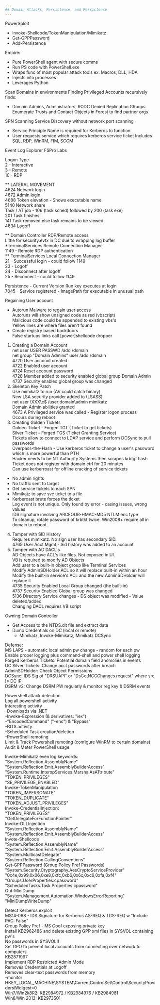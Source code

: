 ```yaml
---
## Domain Attacks, Persistence, and Persistence
---
```


PowerSploit
* Invoke-Shellcode/TokenManipulation/Mimikatz
* Get-GPPPassword
* Add-Persistence

Empire:
* Pure PowerShell agent with secure comms
* Run PS code with PowerShell.exe
* Wraps func of most popular attack tools ex. Macros, DLL, HDA
* Injects into processes
* Leverages Python

Scan Domains in environments
Finding Privileged Accounts recursively finds:
* Domain Admins, Administrators, RODC Denied Replication GRoups
Enumerate Trusts and Contact Objects in Forest to find partner orgs

SPN Scanning Service Discovery without network port scanning
* Service Principle Name is required for Kerberos to function
* User requests service which requires kerberos service ticket
    Includes SQL, RDP, WinRM, FIM, SCCM

Event Log Explorer FSPro Labs

Logon Type  
2 - Interactive  
3 - Remote  
10 - RDP  
  
** LATERAL MOVEMENT  
4624 Network login  
4672 Admin login  
4688 Token elevation - Shows executable name  
5140 Network share  
Task / AT job - 106 (task sched) followed by 200 (task exe)  
201 Task finishes.  
141 Task removed else task remains to be viewed  
4634 Logoff  

** Domain Controller RDP/Remote access  
Little for security.evtx in DC due to wrapping log buffer  
*TerminalServices Remote Connection Manager  
1149 - Remote RDP authentication  
** TerminalServices Local Connection Manager  
21 - Successful login - could follow 1149  
23 - Logoff  
24 - Disconnect after logoff  
25 - Reconnect - could follow 1149  

Persistence - Current Version Run key executes at login  
7045 - Service registered - ImagePath for executable in unusual path  
  
Regaining User account  
* Autorun Malware to regain user access  
   Autoruns will show unsigned code as red (vbscript)  
     Malicious code could be appended to existing vbs's  
     Yellow lines are where files aren't found  
* Create registry based backdoors  
   False startups links call [power]shellcode dropper  
1. Creating a Domain Account  
   net user USER PASSWD /add /domain  
   net group "Domain Admins" user /add /domain  
   4720 User account created  
   4722 Enabled user account  
   4724 Reset account password  
   4728 Member added to security enabled global group Domain Admin  
   4737 Security enabled global group was changed  
2. Skeleton Key Patch  
   Use mimikatz to run (AV could catch binary)  
   New LSA security provider added to (LSASS)  
   net user \\XXX\c$ /user:domain\admin mimikatz  
   Domain Admin abilities granted  
   4673 A Privileged service was called - Register logon process  
     Occurs during reboot  
3. Creating Golden Tickets  
   Golden Ticket - Forged TGT (Ticket to get tickets)  
   Silver Ticket - Forged TGS (Ticket Granting Service)  
   Tickets allow to connect to LDAP service and perform DCSync to pull passwords  
   Overpass-the-Hash - Use kerberos ticket to change a user's password which is more powerful than PTH  
   Hacker needs to be NT Authority Systems then scrapes krbtgt hash  
   Ticket does not register with domain ctrl for 20 minutes  
   Can use kerberroast for offline cracking of service tickets  
* No admin rights  
* No traffic sent to target  
* Get service tickets to each SPN  
* Mimikatz to save svc ticket to a file  
* Kerberoast brute forces the ticket  
   Log event is not unique. Only found by error - casing issues, wrong values  
   IDS signature involving ARCFOUR-HMAC-MD5 NTLM enc type  
   To cleanup, rotate password of krbtkt twice.  Win2008+ require all in domain to reboot.  
4. Tamper with SID History  
   Requires mimikatz. No sign user has secondary SID.  
   4765 User Acct Mgmt - Sid history was added to an account  
5. Tamper with AD DACL's  
   AD Objects have ACL's like files.  Not exposed in UI.   
   VB is required to modify AD Objects  
   Add user to a built-in object group like Terminal Services  
   Modify AdminSDHolder ACL so it will replace built-in within an hour  
   Modify the built-in service's ACL and the new AdminSDHolder will replace it  
   4735 Security Enabled Local Group changed (the built-in)  
   4737 Security Enabled Global group was changed  
   5136 Directory Service changes - DS object was modified - Value deleted/added  
   Changing DACL requires VB script  
  
Owning Domain Controller  
- Get Access to the NTDS.dit file and extract data  
- Dump Credentials on DC (local or remote)  
  + Mimikatz, Invoke-Mimikatz, Mimikatz DCSync  
  
Defense:   
MS LAPS - automatic local admin pw change - random for each pw  
Enable proper logging plus command-shell and power shell logging  
Forged Kerberos Tickets: Potential domain field anomolies in events  
DC Silver Tickets: Change acct passwords after breach  
AdminSDHolder: Check Object Permissions  
DCSync: IDS Sig of "DRSUAPI" or "DsGetNCCChanges request" where src != DC IP  
DSRM v2: Change DSRM PW regularly & monitor reg key & DSRM events  
  
Powershell attack detection  
Log all powershell activity  
Interesting activity  
  -Downloads via .NET  
  -Invoke-Expression (& derivatives: "iex")  
  -"EncodedCommand" ("-enc") & "Bypass"  
  -BITS activity  
  -Scheduled Task creation/deletion  
  -PowerShell remoting  
Limit & Track Powershell remoting (configure WinRM to certain domains)  
Audit & Meter PowerShell usage  

Invoke-Mimikatz even log keywords:  
  "System.Reflection.AssemblyName"  
  "System.Reflection.Emit.AssemblyBuilderAccess"  
  "System.Runtime.InteropServices.MarshalAsATtribute"  
  "TOKEN_PRIVILEGES"  
  "SE_PRIVILEGE_ENABLED"  
Invoke-TokenManipulation  
  "TOKEN_IMPERSONATE"  
  "TOKEN_DUPLICATE"  
  "TOKEN_ADJUST_PRIVILEGES"  
Invoke-CredentialInjection:  
  "TOKEN_PRIVILEGES"  
  "GetDelegateForFunctionPointer"  
Invoke-DLLInjection  
  "System.Reflection.AssemblyName"  
  "System.Reflection.Emit.AssemblyBuilderAccess"  
Invote-Shellcode  
  "System.Reflection.AssemblyName"  
  "System.Reflection.Emit.AssemblyBuilderAccess"  
  "System.MulticastDelegate"  
  "System.Reflection.CallingConventions"  
Get-GPPPassword (Group Policy Pref Passwords)  
  "System.Security.Cryptography.AesCryptoServiceProvider"  
  "0x4e,0x99,0x06,0xe8,0xfc,0xb6,0x6c,0xc9,0xfa,0xf4"  
  "Groups.UserProperties.cpassword"  
  "ScheduledTasks.Task.Properties.cpassword"  
Out-MiniDump  
  "System.Management.Automation.WindowsErrorReporting"  
  "MiniDumpWriteDump"  
  
Detect Kerberos exploit  
  MS14-068 - IDS Signature for Kerberos AS-REQ & TGS-REQ w "Include PAC: False"  
Group Policy Pref - MS Goof exposing private key  
  Install KB2962486 and delete existing GPP xml files in SYSVOL containing pw's  
  No passwords in SYSVOL!!  
Set GPO to prevent local accounts from connecting over network to computers  
  KB2871997  
Implement RDP Restricted Admin Mode  
  Removes Credentials at Logoff  
  Removes clear-text passwords from memory  
   -monitor HKEY_LOCAL_MACHINE\SYSTEM\CurrentControlSet\Control\SecurityProviders\Wdigest=0  
  Win7/Win2k8R2: KB2984972 / KB2984976 / KB2984981  
  Win8/Win 2012: KB2973501  
